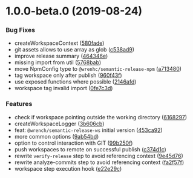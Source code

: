 # 1.0.0-beta.0 (2019-08-24)


### Bug Fixes

* createWorkspaceContext ([580fade](https://github.com/gavar/wrench/commit/580fade))
* git assets allows to use array as glob ([c538ad9](https://github.com/gavar/wrench/commit/c538ad9))
* improve release summary ([464346e](https://github.com/gavar/wrench/commit/464346e))
* missing import from util ([5768bab](https://github.com/gavar/wrench/commit/5768bab))
* move NpmConfig type to `@wrenhc/semantic-release-npm` ([a713480](https://github.com/gavar/wrench/commit/a713480))
* tag workspace only after publish ([960f43f](https://github.com/gavar/wrench/commit/960f43f))
* use exposed functions where possible ([2146afd](https://github.com/gavar/wrench/commit/2146afd))
* workspace tag invalid import ([0fe7c3d](https://github.com/gavar/wrench/commit/0fe7c3d))


### Features

* check if workspace pointing outside the working directory ([6168297](https://github.com/gavar/wrench/commit/6168297))
* createWorkspaceLogger ([3b606cb](https://github.com/gavar/wrench/commit/3b606cb))
* feat: `@wrench/semantic-release-ws` initial version ([453ca92](https://github.com/gavar/wrench/commit/453ca92))
* more common options ([9ab54bd](https://github.com/gavar/wrench/commit/9ab54bd))
* option to control interaction with GIT ([99b250f](https://github.com/gavar/wrench/commit/99b250f))
* push workspaces to remote on successful publish ([c374d1c](https://github.com/gavar/wrench/commit/c374d1c))
* rewrite `verify-release` step to avoid referencing context ([9e45d76](https://github.com/gavar/wrench/commit/9e45d76))
* rewrite analyze-commits step to avoid referencing context ([fa2f57f](https://github.com/gavar/wrench/commit/fa2f57f))
* workspace step execution hook ([e22e29c](https://github.com/gavar/wrench/commit/e22e29c))
